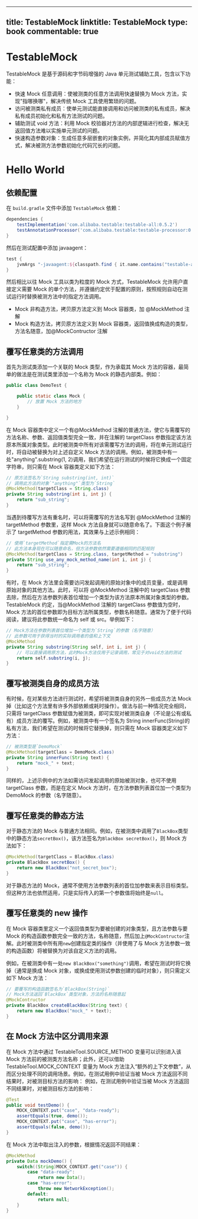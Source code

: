 
---
title: TestableMock
linktitle: TestableMock
type: book
commentable: true
---

# TestableMock

TestableMock 是基于源码和字节码增强的 Java 单元测试辅助工具，包含以下功能：

- 快速 Mock 任意调用：使被测类的任意方法调用快速替换为 Mock 方法，实现"指哪换哪"，解决传统 Mock 工具使用繁琐的问题。
- 访问被测类私有成员：使单元测试能直接调用和访问被测类的私有成员，解决私有成员初始化和私有方法测试的问题。
- 辅助测试 void 方法：利用 Mock 校验器对方法的内部逻辑进行检查，解决无返回值方法难以实施单元测试的问题。
- 快速构造参数对象：生成任意多层嵌套的对象实例，并简化其内部成员赋值方式，解决被测方法参数初始化代码冗长的问题。

# Hello World

## 依赖配置

在 `build.gradle` 文件中添加 `TestableMock` 依赖：

```groovy
dependencies {
    testImplementation('com.alibaba.testable:testable-all:0.5.2')
    testAnnotationProcessor('com.alibaba.testable:testable-processor:0.5.2')
}
```

然后在测试配置中添加 javaagent：

```groovy
test {
    jvmArgs "-javaagent:${classpath.find { it.name.contains("testable-agent") }.absolutePath}"
}
```

然后相比以往 Mock 工具以类为粒度的 Mock 方式，TestableMock 允许用户直接定义需要 Mock 的单个方法，并遵循约定优于配置的原则，按照规则自动在测试运行时替换被测方法中的指定方法调用。

- Mock 非构造方法，拷贝原方法定义到 Mock 容器类，加 @MockMethod 注解
- Mock 构造方法，拷贝原方法定义到 Mock 容器类，返回值换成构造的类型，方法名随意，加@MockContructor 注解

## 覆写任意类的方法调用

首先为测试类添加一个关联的 Mock 类型，作为承载其 Mock 方法的容器，最简单的做法是在测试类里添加一个名称为 Mock 的静态内部类。例如：

```java
public class DemoTest {

    public static class Mock {
        // 放置 Mock 方法的地方
    }

}
```

在 Mock 容器类中定义一个有@MockMethod 注解的普通方法，使它与需覆写的方法名称、参数、返回值类型完全一致，并在注解的 targetClass 参数指定该方法原本所属对象类型。此时被测类中所有对该需覆写方法的调用，将在单元测试运行时，将自动被替换为对上述自定义 Mock 方法的调用。例如，被测类中有一处"anything".substring(1, 2)调用，我们希望在运行测试的时候将它换成一个固定字符串，则只需在 Mock 容器类定义如下方法：

```java
// 原方法签名为`String substring(int, int)`
// 调用此方法的对象`"anything"`类型为`String`
@MockMethod(targetClass = String.class)
private String substring(int i, int j) {
    return "sub_string";
}
```

当遇到待覆写方法有重名时，可以将需覆写的方法名写到 @MockMethod 注解的 targetMethod 参数里，这样 Mock 方法自身就可以随意命名了。下面这个例子展示了 targetMethod 参数的用法，其效果与上述示例相同：

```java
// 使用`targetMethod`指定需Mock的方法名
// 此方法本身现在可以随意命名，但方法参数依然需要遵循相同的匹配规则
@MockMethod(targetClass = String.class, targetMethod = "substring")
private String use_any_mock_method_name(int i, int j) {
    return "sub_string";
}
```

有时，在 Mock 方法里会需要访问发起调用的原始对象中的成员变量，或是调用原始对象的其他方法。此时，可以将 @MockMethod 注解中的 targetClass 参数去除，然后在方法参数列表首位增加一个类型为该方法原本所属对象类型的参数。TestableMock 约定，当@MockMethod 注解的 targetClass 参数值为空时，Mock 方法的首位参数即为目标方法所属类型，参数名称随意。通常为了便于代码阅读，建议将此参数统一命名为 self 或 src。举例如下：

```java
// Mock方法在参数列表首位增加一个类型为`String`的参数（名字随意）
// 此参数可用于获得当时的实际调用者的值和上下文
@MockMethod
private String substring(String self, int i, int j) {
    // 可以直接调用原方法，此时Mock方法仅用于记录调用，常见于对void方法的测试
    return self.substring(i, j);
}
```

## 覆写被测类自身的成员方法

有时候，在对某些方法进行测试时，希望将被测类自身的另外一些成员方法 Mock 掉（比如这个方法里有许多外部依赖或耗时操作）。做法与前一种情况完全相同，只需将 targetClass 参数赋值为被测类，即可实现对被测类自身（不论是公有或私有）成员方法的覆写。例如，被测类中有一个签名为 String innerFunc(String)的私有方法，我们希望在测试的时候将它替换掉，则只需在 Mock 容器类定义如下方法：

```java
// 被测类型是`DemoMock`
@MockMethod(targetClass = DemoMock.class)
private String innerFunc(String text) {
    return "mock_" + text;
}
```

同样的，上述示例中的方法如需访问发起调用的原始被测对象，也可不使用 targetClass 参数，而是在定义 Mock 方法时，在方法参数列表首位加一个类型为 DemoMock 的参数（名字随意）。

## 覆写任意类的静态方法

对于静态方法的 Mock 与普通方法相同。例如，在被测类中调用了`BlackBox`类型中的静态方法`secretBox()`，该方法签名为`BlackBox secretBox()`，则 Mock 方法如下：

```java
@MockMethod(targetClass = BlackBox.class)
private BlackBox secretBox() {
    return new BlackBox("not_secret_box");
}
```

对于静态方法的 Mock，通常不使用方法参数列表的首位加参数来表示目标类型。但这种方法也依然适用，只是实际传入的第一个参数值将始终是`null`。

## 覆写任意类的 new 操作

在 Mock 容器类里定义一个返回值类型为要被创建的对象类型，且方法参数与要 Mock 的构造函数参数完全一致的方法，名称随意，然后加上`@MockContructor`注解。此时被测类中所有用`new`创建指定类的操作（并使用了与 Mock 方法参数一致的构造函数）将被替换为对该自定义方法的调用。

例如，在被测类中有一处`new BlackBox("something")`调用，希望在测试时将它换掉（通常是换成 Mock 对象，或换成使用测试参数创建的临时对象），则只需定义如下 Mock 方法：

```java
// 要覆写的构造函数签名为`BlackBox(String)`
// Mock方法返回`BlackBox`类型对象，方法的名称随意起
@MockContructor
private BlackBox createBlackBox(String text) {
    return new BlackBox("mock_" + text);
}
```

## 在 Mock 方法中区分调用来源

在 Mock 方法中通过 TestableTool.SOURCE_METHOD 变量可以识别进入该 Mock 方法前的被测类方法名称；此外，还可以借助 TestableTool.MOCK_CONTEXT 变量为 Mock 方法注入“额外的上下文参数”，从而区分处理不同的调用场景。例如，在测试用例中验证当被 Mock 方法返回不同结果时，对被测目标方法的影响：
例如，在测试用例中验证当被 Mock 方法返回不同结果时，对被测目标方法的影响：

```java
@Test
public void testDemo() {
    MOCK_CONTEXT.put("case", "data-ready");
    assertEquals(true, demo());
    MOCK_CONTEXT.put("case", "has-error");
    assertEquals(false, demo());
}
```

在 Mock 方法中取出注入的参数，根据情况返回不同结果：

```java
@MockMethod
private Data mockDemo() {
    switch((String)MOCK_CONTEXT.get("case")) {
        case "data-ready":
            return new Data();
        case "has-error":
            throw new NetworkException();
        default:
            return null;
    }
}
```

    